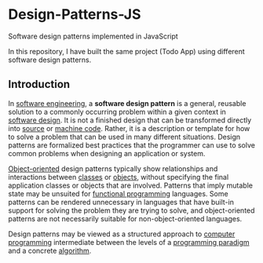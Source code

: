 # Design-Patterns-JS
Software design patterns implemented in JavaScript

In this repository, I have built the same project (Todo App) using different software design patterns.

## Introduction
In [software engineering](https://en.wikipedia.org/wiki/Software_engineering), a **software design pattern** is a general, reusable solution to a commonly occurring problem within a given context in [software design](https://en.wikipedia.org/wiki/Software_design). It is not a finished design that can be transformed directly into [source](https://en.wikipedia.org/wiki/Source_code) or [machine code](https://en.wikipedia.org/wiki/Machine_code). Rather, it is a description or template for how to solve a problem that can be used in many different situations. Design patterns are formalized best practices that the programmer can use to solve common problems when designing an application or system.

[Object-oriented](https://en.wikipedia.org/wiki/Object-oriented_programming) design patterns typically show relationships and interactions between [classes](https://en.wikipedia.org/wiki/Class_(computer_programming)) or [objects](https://en.wikipedia.org/wiki/Object_(computer_science)), without specifying the final application classes or objects that are involved. Patterns that imply mutable state may be unsuited for [functional programming](https://en.wikipedia.org/wiki/Functional_programming) languages. Some patterns can be rendered unnecessary in languages that have built-in support for solving the problem they are trying to solve, and object-oriented patterns are not necessarily suitable for non-object-oriented languages.

Design patterns may be viewed as a structured approach to [computer programming](https://en.wikipedia.org/wiki/Computer_programming) intermediate between the levels of a [programming paradigm](https://en.wikipedia.org/wiki/Programming_paradigm) and a concrete [algorithm](https://en.wikipedia.org/wiki/Algorithm).
